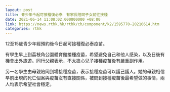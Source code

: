 ```yaml
---
layout: post
title: 青少年今起可接種復必泰　有家長陪同子女前往接種
date: 2021-06-14 11:08:02.000000000 +08:00
link: https://news.rthk.hk/rthk/ch/component/k2/1595770-20210614.htm
categories: rthk
---
```


12至15歲青少年經預約後今日起可接種復必泰疫苗。

有學生早上到荔枝角公園體育館接種疫苗，希望避免自己和他人感染，以及日後有機會出外旅遊。同行父親表示，不太擔心兒子接種疫苗後有嚴重副作用。

另一名學生由母親陪同到場接種疫苗，表示接種疫苗可以護己護人。她的母親相信早前出現的死亡個案與疫苗沒有直接關係，被問到接種疫苗後最希望做的事情，兩人均表示希望社會穩定。
